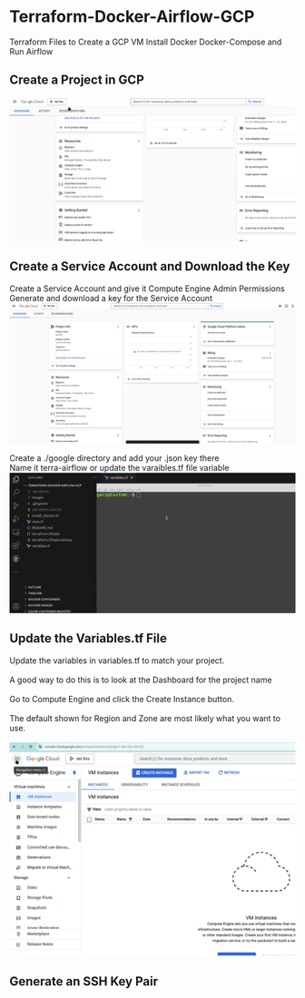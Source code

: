 # Terraform-Docker-Airflow-GCP
Terraform Files to Create a GCP VM Install Docker Docker-Compose and Run Airflow


## Create a Project in GCP
![til](./images/CreateProject.gif)

## Create a Service Account and Download the Key
Create a Service Account and give it Compute Engine Admin Permissions<br>
Generate and download a key for the Service Account</br>
![til](./images/ServiceAccount.gif)

Create a ./google directory and add your .json key there<br>
Name it terra-airflow or update the varaibles.tf file variable</br>
![til](./images/AddServiceAccount.gif)

## Update the Variables.tf File 
Update the variables in variables.tf to match your project.<br><br>
A good way to do this is to look at the Dashboard for the project name<br><br>
Go to Compute Engine and click the Create Instance button.<br><br>
The default shown for Region and Zone are most likely what you want to use.</br><br>
![til](./images/SetVariables.gif)


## Generate an SSH Key Pair
